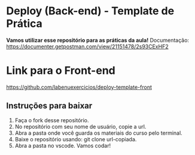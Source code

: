 # Deploy (Back-end) - Template de Prática
**Vamos utilizar esse repositório para as práticas da aula!**
Documentação: https://documenter.getpostman.com/view/21151478/2s93CExHF2

# Link para o Front-end
https://github.com/labenuexercicios/deploy-template-front

## Instruções para baixar

1. Faça o fork desse repositório.
2. No repositório com seu nome de usuário, copie a url.
3. Abra a pasta onde você guarda os materiais do curso pelo terminal.
4. Baixe o repositório usando: git clone url-copiada.
5. Abra a pasta no vscode. Vamos codar!
